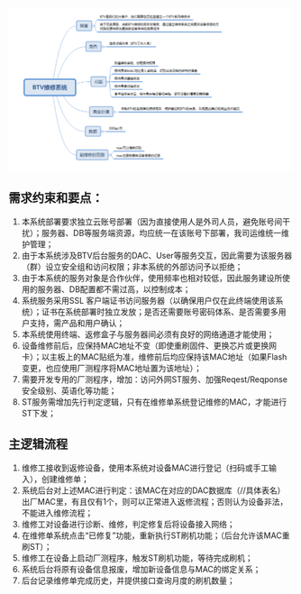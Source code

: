 ![](./img/3ACA4BBD-04CE-4376-9E6C-D886C8BBA8AF.png)

## 需求约束和要点：

1. 本系统部署要求独立云账号部署（因为直接使用人是外司人员，避免账号间干扰）；服务器、DB等服务端资源，均应统一在该账号下部署，我司运维统一维护管理；
2. 由于本系统涉及BTV后台服务的DAC、User等服务交互，因此需要为该服务器（群）设立安全组和访问权限；非本系统的外部访问予以拒绝；
3. 由于本系统的服务对象是合作伙伴，使用频率也相对较低，因此服务建设所使用的服务器、DB配置都不需过高，以控制成本；
4. 系统服务采用SSL 客户端证书访问服务器（以确保用户仅在此终端使用该系统）；证书在系统部署时独立发放；是否还需要账号密码体系、是否需要多用户支持，需产品和用户确认；
5. 本系统使用终端、返修盒子与服务器间必须有良好的网络通道才能使用；
6. 设备维修前后，应保持MAC地址不变（即使重刷固件、更换芯片或更换网卡）；以主板上的MAC贴纸为准，维修前后均应保持该MAC地址（如果Flash变更，也应使用厂测程序将MAC地址置为该地址）；
7. 需要开发专用的厂测程序，增加：访问外网ST服务、加强Reqest/Reqponse安全级别、英语化等功能；
8. ST服务需增加先行判定逻辑，只有在维修单系统登记维修的MAC，才能进行ST下发；

## 主逻辑流程

1. 维修工接收到返修设备，使用本系统对设备MAC进行登记（扫码或手工输入），创建维修单；
2. 系统后台对上述MAC进行判定：该MAC在对应的DAC数据库（//具体表名）出厂MAC里，有且仅有1个，则可以正常进入返修流程；否则认为设备非法，不能进入维修流程；
3. 维修工对设备进行诊断、维修，判定修复后将设备接入网络；
4. 在维修单系统点击“已修复”功能，重新执行ST刷机功能；（后台允许该MAC重刷ST）；
5. 维修工在设备上启动厂测程序，触发ST刷机功能，等待完成刷机；
6. 系统后台将原有设备信息报废，增加新设备信息与MAC的绑定关系；
7. 后台记录维修单完成历史，并提供接口查询月度的刷机数量；


